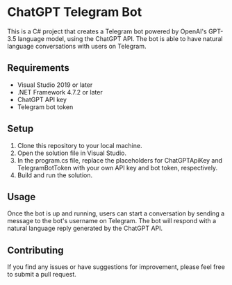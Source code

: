 # ChatGPT Telegram Bot

This is a C# project that creates a Telegram bot powered by OpenAI's GPT-3.5 language model, using the ChatGPT API. The bot is able to have natural language conversations with users on Telegram.

## Requirements
- Visual Studio 2019 or later
- .NET Framework 4.7.2 or later
- ChatGPT API key
- Telegram bot token

## Setup
1. Clone this repository to your local machine.
2. Open the solution file in Visual Studio.
3. In the program.cs file, replace the placeholders for ChatGPTApiKey and TelegramBotToken with your own API key and bot token, respectively.
4. Build and run the solution.

## Usage
Once the bot is up and running, users can start a conversation by sending a message to the bot's username on Telegram. The bot will respond with a natural language reply generated by the ChatGPT API.

## Contributing
If you find any issues or have suggestions for improvement, please feel free to submit a pull request.